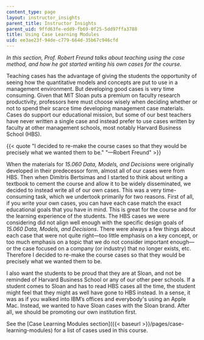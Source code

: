 ```yaml
---
content_type: page
layout: instructor_insights
parent_title: Instructor Insights
parent_uid: 9ffd63fe-edd9-fb69-0f25-5dd97ffa3788
title: Using Case Learning Modules
uid: ee3ae23f-94de-c779-664d-35b67c946cfd
---
```


_In this section, Prof. Robert Freund talks about teaching using the case method, and how he got started writing his own cases for the course._

Teaching cases has the advantage of giving the students the opportunity of seeing how the quantitative models and concepts are put to use in a management environment. But developing good cases is very time consuming. Given that MIT Sloan puts a premium on faculty research productivity, professors here must choose wisely when deciding whether or not to spend their scarce time developing management case materials. Cases do support our educational mission, but some of our best teachers have never written a single case and instead prefer to use cases written by faculty at other management schools, most notably Harvard Business School (HBS).

{{< quote "I decided to re-make the course cases so that they would be precisely what we wanted them to be." "—Robert Freund" >}}

When the materials for _15.060 Data, Models, and Decisions_ were originally developed in their predecessor form, almost all of our cases were from HBS. Then when Dimitris Bertsimas and I started to think about writing a textbook to cement the course and allow it to be widely disseminated, we decided to instead write all of our own cases. This was a very time-consuming task, which we undertook primarily for two reasons. First of all, if you write your own cases, you can have each case match the exact educational goals that you have in mind. This is great for the course and for the learning experience of the students. The HBS cases we were considering did not align well enough with the specific design goals of _15.060 Data, Models, and Decisions_. There were always a few things about each case that were not quite right—too little emphasis on a key concept, or too much emphasis on a topic that we do not consider important enough—or the case focused on a company (or industry) that no longer exists, etc. Therefore I decided to re-make the course cases so that they would be precisely what we wanted them to be.

I also want the students to be proud that they are at Sloan, and not be reminded of Harvard Business School or any of our other peer schools. If a student comes to Sloan and has to read HBS cases all the time, the student might feel that they might as well have gone to HBS instead. In a sense, it was as if you walked into IBM’s offices and everybody's using an Apple Mac. Instead, we wanted to have Sloan cases with the Sloan brand. After all, we should be promoting our own institution first.

See the [Case Learning Modules section]({{< baseurl >}}/pages/case-learning-modules) for a list of cases used in this course.